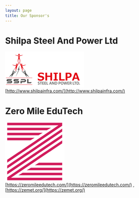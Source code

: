```yaml
---
layout: page
title: Our Sponsor's
---
```


# Shilpa Steel And Power Ltd
![Shilpa Infra](/img/2019/feb/shilpa-infra-256x256.png)<br />
[http://www.shilpainfra.com/](http://www.shilpainfra.com/)

# Zero Mile EduTech
![Zero Mile EduTech](/img/2019/feb/icon-192x192.png)<br />
[https://zeromileedutech.com/](https://zeromileedutech.com/) , [https://zemet.org/](https://zemet.org/)